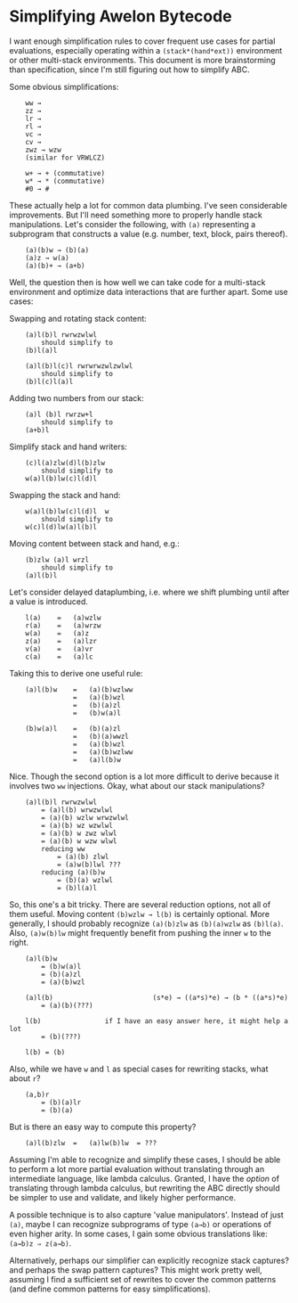 
# Simplifying Awelon Bytecode

I want enough simplification rules to cover frequent use cases for partial evaluations, especially operating within a `(stack*(hand*ext))` environment or other multi-stack environments. This document is more brainstorming than specification, since I'm still figuring out how to simplify ABC.

Some obvious simplifications:

        ww → 
        zz → 
        lr → 
        rl → 
        vc → 
        cv → 
        zwz → wzw
        (similar for VRWLCZ)

        w+ → + (commutative)
        w* → * (commutative)
        #0 → #
        

These actually help a lot for common data plumbing. I've seen considerable improvements. But I'll need something more to properly handle stack manipulations. Let's consider the following, with `(a)` representing a subprogram that constructs a value (e.g. number, text, block, pairs thereof).

        (a)(b)w → (b)(a)
        (a)z → w(a)
        (a)(b)+ → (a+b)

Well, the question then is how well we can take code for a multi-stack environment and optimize data interactions that are further apart. Some use cases:

Swapping and rotating stack content:

        (a)l(b)l rwrwzwlwl
            should simplify to
        (b)l(a)l

        (a)l(b)l(c)l rwrwrwzwlzwlwl
            should simplify to
        (b)l(c)l(a)l
      
Adding two numbers from our stack: 

        (a)l (b)l rwrzw+l
            should simplify to 
        (a+b)l

Simplify stack and hand writers:

        (c)l(a)zlw(d)l(b)zlw
            should simplify to
        w(a)l(b)lw(c)l(d)l

Swapping the stack and hand:

        w(a)l(b)lw(c)l(d)l  w
            should simplify to
        w(c)l(d)lw(a)l(b)l

Moving content between stack and hand, e.g.:

        (b)zlw (a)l wrzl
            should simplify to
        (a)l(b)l

Let's consider delayed dataplumbing, i.e. where we shift plumbing until after a value is introduced.

        l(a)    =   (a)wzlw
        r(a)    =   (a)wrzw
        w(a)    =   (a)z
        z(a)    =   (a)lzr
        v(a)    =   (a)vr
        c(a)    =   (a)lc

Taking this to derive one useful rule:

        (a)l(b)w    =   (a)(b)wzlww
                    =   (a)(b)wzl
                    =   (b)(a)zl
                    =   (b)w(a)l

        (b)w(a)l    =   (b)(a)zl
                    =   (b)(a)wwzl
                    =   (a)(b)wzl
                    =   (a)(b)wzlww
                    =   (a)l(b)w

Nice. Though the second option is a lot more difficult to derive because it involves two `ww` injections. Okay, what about our stack manipulations?

        (a)l(b)l rwrwzwlwl
            = (a)l(b) wrwzwlwl
            = (a)(b) wzlw wrwzwlwl
            = (a)(b) wz wzwlwl
            = (a)(b) w zwz wlwl
            = (a)(b) w wzw wlwl
            reducing ww            
                = (a)(b) zlwl
                = (a)w(b)lwl ???
            reducing (a)(b)w
                = (b)(a) wzlwl
                = (b)l(a)l

So, this one's a bit tricky. There are several reduction options, not all of them useful. Moving content `(b)wzlw → l(b)` is certainly optional. More generally, I should probably recognize `(a)(b)zlw` as `(b)(a)wzlw` as `(b)l(a)`. Also, `(a)w(b)lw` might frequently benefit from pushing the inner `w` to the right.








        (a)l(b)w    
            = (b)w(a)l    
            = (b)(a)zl  
            = (a)(b)wzl

        (a)l(b)                         (s*e) → ((a*s)*e) → (b * ((a*s)*e)
            = (a)(b)(???)
        
        l(b)                if I have an easy answer here, it might help a lot
            = (b)(???)

        l(b) = (b)


Also, while we have `w` and `l` as special cases for rewriting stacks, what about `r`?

        (a,b)r
            = (b)(a)lr
            = (b)(a)



But is there an easy way to compute this property?

        (a)l(b)zlw  =   (a)lw(b)lw  = ???


Assuming I'm able to recognize and simplify these cases, I should be able to perform a lot more partial evaluation without translating through an intermediate language, like lambda calculus. Granted, I have the *option* of translating through lambda calculus, but rewriting the ABC directly should be simpler to use and validate, and likely higher performance.

A possible technique is to also capture 'value manipulators'. Instead of just `(a)`, maybe I can recognize subprograms of type `(a→b)` or operations of even higher arity. In some cases, I gain some obvious translations like: `(a→b)z ⇒ z(a→b)`. 

Alternatively, perhaps our simplifier can explicitly recognize stack captures? and perhaps the swap pattern captures? This might work pretty well, assuming I find a sufficient set of rewrites to cover the common patterns (and define common patterns for easy simplifications).


